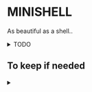 # MINISHELL

As beautiful as a shell..


<details><summary>TODO</summary>

## TO-FIX

- [x] Fix when there is space and then enter is press
- [x] Fix double prompt if CTRL+C during command execution
- [x] The MAKE command not working properly
- [x] Exit code to store and can echo with $?
- [x] Make command path working
- [x] PWD command not working properly
- [ ] Return value not valid sometimes
- [x] Make env var working
- [ ] Add pipe (IN CONSTRUCTION)
- [ ] Redirections
- [ ] Parsing (lexer, tokenisation)
- [x] Sort in ascii when exporting a variable
- [x] Sort in ascii if export without args
- [x] Unset command
- [x] Segfault if $$
- [ ] Exit code and exit function fix 
- [ ] Quotes and double quotes
- [x] Cd with ~
- [x] Signals working as expected

//use open in a fork

## BONUS

- [x] && and & working properly
- [x] wildcard for echo working (echo *)

 </details>

## To keep if needed


<details><summary></summary>

 ```C
else if (!ft_strncmp(input, "&&", 2) || !ft_strncmp(input, "& ", 2))
{
	if (!ft_strncmp(input, " & ", 3))
		commands = ft_split(input, '&');
	else if (!ft_strncmp(input, " && ", 4))
		commands = ft_split2(input, "&&");
	exec_and(commands, *args);
}
 ```


```C
t_com	*init_stack(t_com *com, char **str)
{
	t_com	*head;
	int		tmp;

	head = NULL;
	tmp = 0;
	while (tmp != get_nbargs(str))
	{
		if (!com)
		{
			com = ft_lst_new(ft_atoi(str[tmp]), 0);
			head = com;
		}
		else
		{
			while (com && com->next != NULL)
				com = com->next;
			ft_lstadd_back(com, ft_atoi(str[tmp]));
		}
		tmp++;
	}
	com = head;
	return (com);
}

```

</details>

